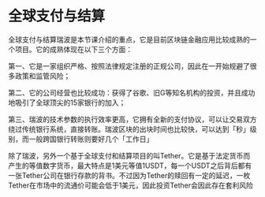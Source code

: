 # 全球支付与结算

全球支付与结算瑞波是本节课介绍的重点，它是目前区块链金融应用比较成熟的一个项目。它的成熟体现在以下三个方面：

第一、它是一家组织严格、按照法律规定注册的正规公司，因此在一开始规避了很多政策和监管风险；

第二、它的公司经营也比较成功：获得了谷歌、旧G等知名机构的投资，并且成功地吸引了全球顶尖的15家银行的加入；

第三、瑞波的技术参数的执行效率更高，它拥有全新的支付协议，可以让交易双方绕过传统银行系统，直接转账。瑞波区块的出块时间也比较快，可以达到「秒」级别，而一般跨国银行转账则要好几个「工作日」

除了瑞波，另外一个基于全球支付和结算项目的叫Tether。它是基于法定货币而产生的等值数字货币，最大特点是1美元等值1USDT，每一个USDT之后背后都有一张Tether公司在银行存款的背书。不过因为Tether的赎回有一定的延迟，一枚Tether在市场中的流通价可能会低于1美元，因此投资Tether会因此存在套利风险


